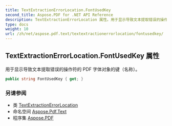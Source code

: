```yaml
---
title: TextExtractionErrorLocation.FontUsedKey
second_title: Aspose.PDF for .NET API Reference
description: TextExtractionErrorLocation 属性。用于显示导致文本提取错误的操作符的 PDF 字体对象的键名称
type: docs
weight: 10
url: /zh/net/aspose.pdf.text/textextractionerrorlocation/fontusedkey/
---
```

## TextExtractionErrorLocation.FontUsedKey 属性

用于显示导致文本提取错误的操作符的 PDF 字体对象的键（名称）。

```csharp
public string FontUsedKey { get; }
```

### 另请参阅

* 类 [TextExtractionErrorLocation](../)
* 命名空间 [Aspose.Pdf.Text](../../../aspose.pdf.text/)
* 程序集 [Aspose.PDF](../../../)